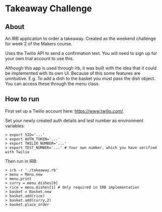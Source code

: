 # Takeaway Challenge

## About

An IRB application to order a takeaway. Created as the weekend challenge for week 2 of the Makers course.

Uses the Twilio API to send a confirmation text. You will need to sign up for your own trial account to use this.

Although this app is used through irb, it was built with the idea that it could be implemented with its own UI. Because of this some features are unintuitive. E.g. To add a dish to the basket you must pass the dish object. You can access these through the menu class.

## How to run

First set up a Twilio account here: https://www.twilio.com/.

Set your newly created auth details and test number as environment variables:

```shell
> export SID='...'
> export AUTH_TOKEN='...'
> export TWILIO_NUMBER='...'
> export TEST_NUMBER='...' # Your own number, which you have verified with Twilio
```

Then run in IRB:

```shell
> irb -r './takeaway.rb'
> menu = Menu.new
> menu.print
> curry = menu.dishes[0]
> rice = menu.dishes[1] # Only required in IRB implementation
> basket = Basket.new
> basket.add(rice)
> basket.add(curry,2)
> basket.place_order
```